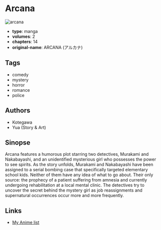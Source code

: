 # Arcana

![arcana](https://cdn.myanimelist.net/images/manga/3/65647.jpg)

-   **type**: manga
-   **volumes**: 2
-   **chapters**: 14
-   **original-name**: ARCANA (アルカナ)

## Tags

-   comedy
-   mystery
-   horror
-   romance
-   police

## Authors

-   Kotegawa
-   Yua (Story & Art)

## Sinopse

Arcana features a humorous plot starring two detectives, Murakami and Nakabayashi, and an unidentified mysterious girl who possesses the power to see spirits. As the story unfolds, Murakami and Nakabayashi have been assigned to a serial bombing case that specifically targeted elementary school kids. Neither of them have any idea of what to go about. Their only source: the prophecy of a patient suffering from amnesia and currently undergoing rehabilitation at a local mental clinic. The detectives try to uncover the secret behind the mystery girl as job reassignments and supernatural occurrences occur more and more frequently.

## Links

-   [My Anime list](https://myanimelist.net/manga/1508/Arcana)

